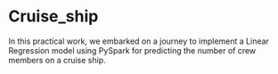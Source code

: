 # Cruise_ship


In this practical work, we embarked on a journey to implement a Linear Regression model using PySpark for predicting the number of crew members on a cruise ship.
